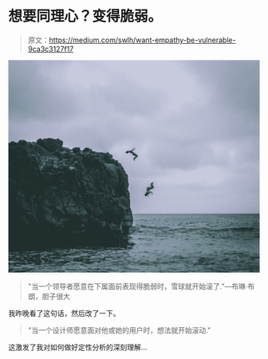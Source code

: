 # 想要同理心？变得脆弱。

> 原文：<https://medium.com/swlh/want-empathy-be-vulnerable-9ca3c3127f17>

![](img/962230f1cbc6e29013ef89f43712cfc5.png)

> "当一个领导者愿意在下属面前表现得脆弱时，雪球就开始滚了."—布琳·布朗，胆子很大

我昨晚看了这句话，然后改了一下。

> "当一个设计师愿意面对他或她的用户时，想法就开始滚动."

这激发了我对如何做好定性分析的深刻理解…